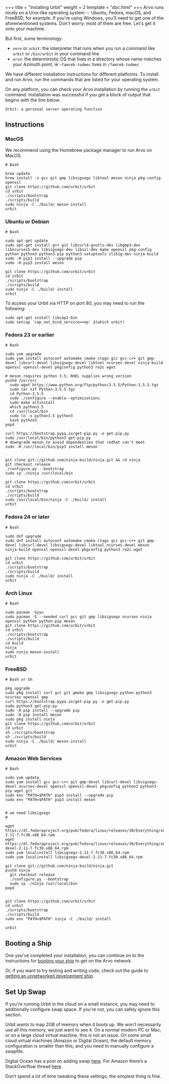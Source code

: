 +++
title = "Installing Urbit"
weight = 2
template = "doc.html"
+++
Arvo runs nicely on a Unix-like operating system -- Ubuntu, Fedora, macOS, and FreeBSD, for example. If you're using Windows, you'll need to get one of the aforementioned systems. Don't worry: most of them are free. Let's get it onto your machine.

But first, some terminology:
- `vere` or `urbit`: the interpreter that runs when you run a command like `urbit` or `/bin/urbit` in your command line
- `arvo`: the deterministic OS that lives in a directory whose name matches your Azimuth point, ie `~famreb-todmec` lives in `/famreb-todmec`

We have different installation instructions for different platforms. To install and run Arvo, run the commands that are listed for your operating system.

On any platform, you can check your Arvo installation by running the `urbit` command. Installation was successful if you get a block of output that begins with the line below:

```
Urbit: a personal server operating function
```

## Instructions

### MacOS

We recommend using the Homebrew package manager to run Arvo on MacOS.

```
# Bash

brew update
brew install -v gcc git gmp libsigsegv libtool meson ninja pkg-config openssl
git clone https://github.com/urbit/urbit
cd urbit
./scripts/bootstrap
./scripts/build
sudo ninja -C ./build/ meson-install
urbit
```

### Ubuntu or Debian

```
# Bash

sudo apt-get update
sudo apt-get install g++ git libcurl4-gnutls-dev libgmp3-dev libncurses5-dev libsigsegv-dev libssl-dev make openssl pkg-config python python3 python3-pip python3-setuptools zlib1g-dev ninja-build
sudo -H pip3 install --upgrade pip
sudo -H pip3 install meson

git clone https://github.com/urbit/urbit
cd urbit
./scripts/bootstrap
./scripts/build
sudo ninja -C ./build/ install
urbit
```

To access your Urbit via HTTP on port 80, you may need to run the following:

```
sudo apt-get install libcap2-bin
sudo setcap 'cap_net_bind_service=+ep' $(which urbit)
```

### Fedora 23 or earlier

```
# Bash

sudo yum upgrade
sudo yum install autoconf automake cmake ctags gcc gcc-c++ git gmp-devel libcurl-devel libsigsegv-devel libtool ncurses-devel ninja-build openssl openssl-devel pkgconfig python3 re2c wget

# meson requires python 3.5; RHEL supplies wrong version
pushd /usr/src
  sudo wget https://www.python.org/ftp/python/3.5.5/Python-3.5.5.tgz
  sudo tar xzf Python-3.5.5.tgz
  cd Python-3.5.5
  sudo ./configure --enable--optimizations
  sudo make altinstall
  which python3.5
  cd /usr/local/bin
  sudo ln -s python3.5 python3
  hash python3
popd

curl https://bootstrap.pypa.io/get-pip.py -o get-pip.py
sudo /usr/local/bin/python3 get-pip.py
# downgrade meson to avoid dependencies that redhat can't meet
sudo -H /usr/local/bin/pip3 install meson


git clone git://github.com/ninja-build/ninja.git && cd ninja
git checkout release
./configure.py --bootstrap
sudo cp ./ninja /usr/local/bin

git clone https://github.com/urbit/urbit
cd urbit
./scripts/bootstrap
./scripts/build
sudo /usr/local/bin/ninja -C ./build/ install
urbit
```

### Fedora 24 or later

```
# Bash

sudo dnf upgrade
sudo dnf install autoconf automake cmake ctags gcc gcc-c++ git gmp-devel libcurl-devel libsigsegv-devel libtool ncurses-devel meson ninja-build openssl openssl-devel pkgconfig python3 re2c wget

git clone https://github.com/urbit/urbit
cd urbit
./scripts/bootstrap
./scripts/build
sudo ninja -C ./build/ install
urbit
```

### Arch Linux

```
# Bash

sudo pacman -Syyu
sudo pacman -S --needed curl gcc git gmp libsigsegv ncurses ninja openssl python python-pip meson
git clone https://github.com/urbit/urbit
cd urbit
./scripts/bootstrap
./scripts/build
cd build
ninja
sudo ninja meson-install
urbit
```

### FreeBSD

```
# Bash or Sh

pkg upgrade
sudo pkg install curl gcc git gmake gmp libsigsegv python python3 ncurses openssl gmp
curl https://bootstrap.pypa.io/get-pip.py -o get-pip.py
sudo python3 get-pip.py
sudo -H pip install --upgrade pip
sudo -H pip install meson
sudo pkg install ninja
git clone https://github.com/urbit/urbit
cd urbit
sh ./scripts/bootstrap
sh ./scripts/build
sudo ninja -C ./build/ meson-install
urbit
```

### Amazon Web Services

```
# Bash

sudo yum update
sudo yum install gcc gcc-c++ git gmp-devel libcurl-devel libsigsegv-devel ncurses-devel openssl openssl-devel pkgconfig python3 python3-pip wget git
sudo env "PATH=$PATH" pip3 install --upgrade pip
sudo env "PATH=$PATH" pip3 install meson


# we need libsigsegv
#

wget https://dl.fedoraproject.org/pub/fedora/linux/releases/30/Everything/x86_64/os/Packages/l/libsigsegv-2.11-7.fc30.x86_64.rpm
wget https://dl.fedoraproject.org/pub/fedora/linux/releases/30/Everything/x86_64/os/Packages/l/libsigsegv-devel-2.11-7.fc30.x86_64.rpm
sudo yum localinstall libsigsegv-2.11-7.fc30.x86_64.rpm
sudo yum localinstall libsigsegv-devel-2.11-7.fc30.x86_64.rpm

git clone git://github.com/ninja-build/ninja.git
pushd ninja
  git checkout release
  ./configure.py --bootstrap
  sudo cp ./ninja /usr/local/bin
popd


git clone https://github.com/urbit/urbit
cd urbit
./scripts/bootstrap
./scripts/build
sudo env "PATH=$PATH" ninja -C ./build/ install

urbit
```

## Booting a Ship

One you've completed your installation, you can continue on to the instructions for [booting your ship](@/docs/getting-started/booting-a-ship.md) to get on the Arvo network.

Or, if you want to try testing and writing code, check out the guide to [getting an unnetworked development ship](/docs/using/creating-a-development-ship).



## Set Up Swap

If you're running Urbit in the cloud on a small instance, you may need to additionally configure swap space. If you're not, you can safely ignore this section.

Urbit wants to map 2GB of memory when it boots up. We won’t necessarily use all this memory, we just want to see it. On a normal modern PC or Mac, or on a large cloud virtual machine, this is not an issue. On some small cloud virtual machines (Amazon or Digital Ocean), the default memory configuration is smaller than this, and you need to manually configure a swapfile.

Digital Ocean has a post on adding swap [here](https://www.digitalocean.com/community/tutorials/how-to-add-swap-space-on-ubuntu-16-04). For Amazon there’s a StackOverflow thread [here](https://stackoverflow.com/questions/17173972/how-do-you-add-swap-to-an-ec2-instance).

Don’t spend a lot of time tweaking these settings; the simplest thing is fine.

